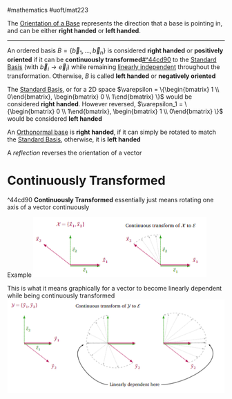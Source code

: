 #mathematics #uoft/mat223 

The [Orientation of a Base](.md) represents the direction that a base is pointing in, and can be either **right handed** or **left handed**.

---

An ordered basis $B =\{ \vec{b}_1,...,\vec{b}_n\}$ is considered **right handed** or **positively oriented** if it can be **continuously transformed**[#^44cd90](#^44cd90) to the [Standard Basis](Standard%20Basis.md) (with $\vec{b}_{i}\rightarrow \vec{e}_i$) while remaining [linearly independent](Linear%20Independence.md) throughout the transformation. 
Otherwise, $B$ is called **left handed** or **negatively oriented**


The [Standard Basis](Standard%20Basis.md), or for a 2D space $\varepsilon = \{\begin{bmatrix} 1 \\ 0\end{bmatrix}, \begin{bmatrix} 0 \\ 1\end{bmatrix} \}$ would be considered **right handed**. However reversed, $\varepsilon_1 = \{\begin{bmatrix} 0 \\ 1\end{bmatrix}, \begin{bmatrix} 1 \\ 0\end{bmatrix} \}$  would be considered **left handed**

An [Orthonormal base](Orthonormal.md) is **right handed**, if it can simply be rotated to match the [Standard Basis](Standard%20Basis.md), otherwise, it is **left handed**

A *reflection* reverses the orientation of a vector

# Continuously Transformed

^44cd90
**Continuously Transformed** essentially just means rotating one axis of a vector continuously

Example
	![Pasted image 20231016193923](Pasted%20image%2020231016193923.png)

This is what it means graphically for a vector to become linearly dependent while being continuously transformed
	![Pasted image 20231016194212](Pasted%20image%2020231016194212.png)